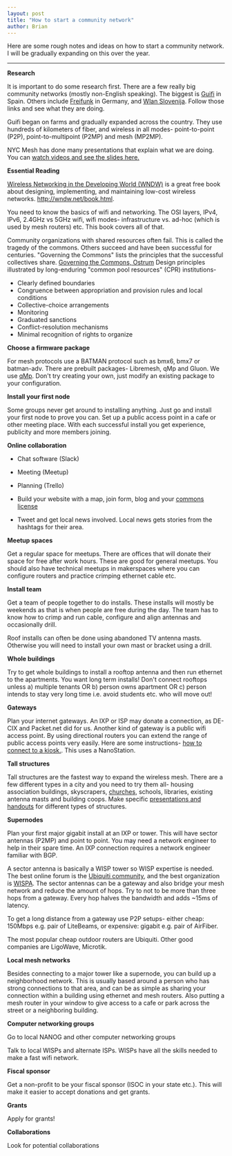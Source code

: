 ```yaml
---
layout: post
title: "How to start a community network"
author: Brian
---
```


Here are some rough notes and ideas on how to start a community network. I will be gradually expanding on this over the year.

---

**Research**

It is important to do some research first. There are a few really big community networks (mostly non-English speaking). The biggest is [Guifi](https://guifi.net/en/node/38392) in Spain. Others include [Freifunk](https://freifunk.net/en/) in Germany, and [Wlan Slovenija](https://wlan-si.net/en/). Follow those links and see what they are doing.

Guifi began on farms and gradually expanded across the country. They use hundreds of kilometers of fiber, and wireless in all modes- point-to-point (P2P), point-to-multipoint (P2MP) and mesh (MP2MP).

NYC Mesh has done many presentations that explain what we are doing. You can [watch videos and see the slides here.](../presentations)

**Essential Reading**

[Wireless Networking in the Developing World (WNDW)](http://wndw.net/book.html) is a great free book about designing, implementing, and maintaining low-cost wireless networks. http://wndw.net/book.html. 

You need to know the basics of wifi and networking. The OSI layers, IPv4, IPv6, 2.4GHz vs 5GHz wifi, wifi modes- infrastructure vs. ad-hoc (which is used by mesh routers) etc. This book covers all of that.

Community organizations with shared resources often fail. This is called the tragedy of the commons. Others succeed and have been successful for centuries. "Governing the Commons" lists the principles that the successful collectives share. [Governing the Commons, Ostrum](https://www.amazon.com/Governing-Commons-Evolution-Institutions-Collective/dp/B00DELQ2T0/ref=sr_1_3?)  Design principles illustrated by long-enduring "common pool resources" (CPR) institutions-

*  Clearly defined boundaries
*  Congruence between appropriation and provision rules and local conditions
*  Collective-choice arrangements
*  Monitoring
*  Graduated sanctions
*  Conflict-resolution mechanisms
*  Minimal recognition of rights to organize

**Choose a firmware package**

For mesh protocols use a BATMAN protocol such as bmx6, bmx7 or batman-adv. There are prebuilt packages- Libremesh, qMp and Gluon. We use [qMp](http://qmp.cat). Don't try creating your own, just modify an existing package to your configuration. 

**Install your first node**

Some groups never get around to installing anything. Just go and install your first node to prove you can. Set up a public access point in a cafe or other meeting place. With each successful install you get experience, publicity and more members joining.

**Online collaboration**

* Chat software (Slack)

* Meeting (Meetup)

* Planning (Trello)

* Build your website with a map, join form, blog and your [commons license](https://nycmesh.net/ncl.pdf)

* Tweet and get local news involved. Local news gets stories from the hashtags for their area.

**Meetup spaces**

Get a regular space for meetups. There are offices that will donate their space for free after work hours. These are good for general meetups. You should also have technical meetups in makerspaces where you can configure routers and practice crimping ethernet cable etc.

**Install team**

Get a team of people together to do installs. These installs will mostly be weekends as that is when people are free during the day. The team has to know how to crimp and run cable, configure and align antennas and occasionally drill.

Roof installs can often be done using abandoned TV antenna masts. Otherwise you will need to install your own mast or bracket using a drill.

**Whole buildings**

Try to get whole buildings to install a rooftop antenna and then run ethernet to the apartments. You want long term installs! Don't connect rooftops unless a) multiple tenants OR b) person owns apartment OR c) person intends to stay very long time i.e. avoid students etc. who will move out! 

**Gateways**

Plan your internet gateways. An IXP or ISP may donate a connection, as DE-CIX and Packet.net did for us. Another kind of gateway is a public wifi access point. By using directional routers you can extend the range of public access points very easily. Here are some instructions- [how to connect to a kiosk.](../public-access-points). This uses a NanoStation.

**Tall structures**

Tall structures are the fastest way to expand the wireless mesh. There are a few different types in a city and you need to try them all- housing association buildings, skyscrapers, [churches](../../leaflet/church.pdf), schools, libraries, existing antenna masts and building coops. Make specific [presentations and handouts](../../leaflet/) for different types of structures.

**Supernodes**

Plan your first major gigabit install at an IXP or tower. This will have sector antennas (P2MP) and point to point. You may need a network engineer to help in their spare time. An IXP connection requires a network engineer familiar with BGP.

A sector antenna is basically a WISP tower so WISP expertise is needed. The best online forum is the [Ubiquiti community](https://community.ubnt.com/), and the best organization is [WISPA](http://www.wispa.org/). The sector antennas can be a gateway and also bridge your mesh network and reduce the amount of hops. Try to not to be more than three hops from a gateway. Every hop halves the bandwidth and adds ~15ms of latency.

To get a long distance from a gateway use P2P setups- either cheap: 150Mbps e.g. pair of LiteBeams, or expensive: gigabit e.g. pair of AirFiber.

The most popular cheap outdoor routers are Ubiquiti. Other good companies are LigoWave, Microtik.

**Local mesh networks**

Besides connecting to a major tower like a supernode, you can build up a neighborhood network. This is usually based around a person who has strong connections to that area, and can be as simple as sharing your connection within a building using ethernet and mesh routers. Also putting a mesh router in your window to give access to a cafe or park across the street or a neighboring building.

**Computer networking groups**

Go to local NANOG and other computer networking groups

Talk to local WISPs and alternate ISPs. WISPs have all the skills needed to make a fast wifi network.

**Fiscal sponsor**

Get a non-profit to be your fiscal sponsor (ISOC in your state etc.). This will make it easier to accept donations and get grants.

**Grants**

Apply for grants!

**Collaborations**

Look for potential collaborations
